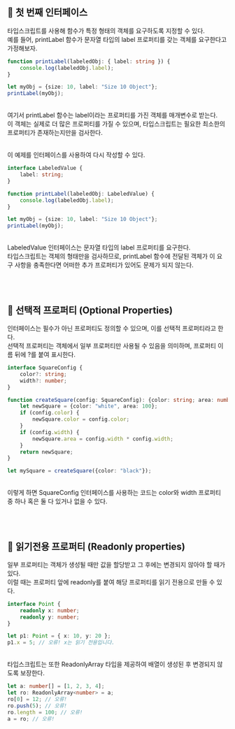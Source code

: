 ## 🐽 첫 번째 인터페이스

타입스크립트를 사용해 함수가 특정 형태의 객체를 요구하도록 지정할 수 있다.<br/>
예를 들어, printLabel 함수가 문자열 타입의 label 프로퍼티를 갖는 객체를 요구한다고 가정해보자.

```TypeScript
function printLabel(labeledObj: { label: string }) {
    console.log(labeledObj.label);
}

let myObj = {size: 10, label: "Size 10 Object"};
printLabel(myObj);
```

<br/>
여기서 printLabel 함수는 label이라는 프로퍼티를 가진 객체를 매개변수로 받는다.<br/>
이 객체는 실제로 더 많은 프로퍼티를 가질 수 있으며, 타입스크립트는 필요한 최소한의 프로퍼티가 존재하는지만을 검사한다.<br/><br/>

이 예제를 인터페이스를 사용하여 다시 작성할 수 있다.

```TypeScript
interface LabeledValue {
    label: string;
}

function printLabel(labeledObj: LabeledValue) {
    console.log(labeledObj.label);
}

let myObj = {size: 10, label: "Size 10 Object"};
printLabel(myObj);
```

<br/>
LabeledValue 인터페이스는 문자열 타입의 label 프로퍼티를 요구한다.<br/>
타입스크립트는 객체의 형태만을 검사하므로, printLabel 함수에 전달된 객체가 이 요구 사항을 충족한다면 어떠한 추가 프로퍼티가 있어도 문제가 되지 않는다.

<br/><br/>

## 🐽 선택적 프로퍼티 (Optional Properties)

인터페이스는 필수가 아닌 프로퍼티도 정의할 수 있으며, 이를 선택적 프로퍼티라고 한다.<br/>
선택적 프로퍼티는 객체에서 일부 프로퍼티만 사용될 수 있음을 의미하며, 프로퍼티 이름 뒤에 ?를 붙여 표시한다.<br/>

```TypeScript
interface SquareConfig {
    color?: string;
    width?: number;
}

function createSquare(config: SquareConfig): {color: string; area: number} {
    let newSquare = {color: "white", area: 100};
    if (config.color) {
        newSquare.color = config.color;
    }
    if (config.width) {
        newSquare.area = config.width * config.width;
    }
    return newSquare;
}

let mySquare = createSquare({color: "black"});
```

<br/>
이렇게 하면 SquareConfig 인터페이스를 사용하는 코드는 color와 width 프로퍼티 중 하나 혹은 둘 다 있거나 없을 수 있다.

<br/><br/>

## 🐽 읽기전용 프로퍼티 (Readonly properties)

일부 프로퍼티는 객체가 생성될 때만 값을 할당받고 그 후에는 변경되지 않아야 할 때가 있다.<br/>
이럴 때는 프로퍼티 앞에 readonly를 붙여 해당 프로퍼티를 읽기 전용으로 만들 수 있다.

```TypeScript
interface Point {
    readonly x: number;
    readonly y: number;
}

let p1: Point = { x: 10, y: 20 };
p1.x = 5; // 오류! x는 읽기 전용입니다.
```

<br/>
타입스크립트는 또한 ReadonlyArray<T> 타입을 제공하여 배열이 생성된 후 변경되지 않도록 보장한다.

```TypeScript
let a: number[] = [1, 2, 3, 4];
let ro: ReadonlyArray<number> = a;
ro[0] = 12; // 오류!
ro.push(5); // 오류!
ro.length = 100; // 오류!
a = ro; // 오류!
```
